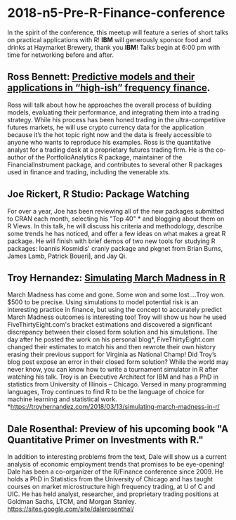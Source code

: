 # 2018-n5-Pre-R-Finance-conference

In the spirit of the conference, this meetup will feature a series of short talks on practical applications with R! **IBM** will generously sponsor food and drinks at Haymarket Brewery, thank you **IBM**! Talks begin at 6:00 pm with time for networking before and after.

## Ross Bennett: [Predictive models and their applications in “high-ish” frequency finance](https://htmlpreview.github.io/?https://github.com/Chicago-R-User-Group/2018-n5--Pre-RFinance-meetup/blob/master/ROSS-BENNETT-predictive_modeling_lightning.html#1).

Ross will talk about how he approaches the overall process of building models, evaluating their performance, and integrating them into a trading strategy. While his process has been honed trading in the ultra-competitive futures markets, he will use crypto currency data for the application because it’s the hot topic right now and the data is freely accessible to anyone who wants to reproduce his examples.
Ross is the quantitative analyst for a trading desk at a proprietary futures trading firm. He is the co-author of the PortfolioAnalytics R package, maintainer of the FinancialInstrument package, and contributes to several other R packages used in finance and trading, including the venerable xts.

## Joe Rickert, R Studio: Package Watching

For over a year, Joe has been reviewing all of the new packages submitted to CRAN each month, selecting his "Top 40" * and blogging about them on R Views. In this talk, he will discuss his criteria and methodology, describe some trends he has noticed, and offer a few ideas on what makes a great R package. He will finish with brief demos of two new tools for studying R packages: Ioannis Kosmidis' cranly package and pkgnet from Brian Burns, James Lamb, Patrick Boueri], and Jay Qi.



## Troy Hernandez: [Simulating March Madness in R](https://troyhernandez.com/2018/03/13/simulating-march-madness-in-r/)

March Madness has come and gone. Some won and some lost….Troy won. $500 to be precise. Using simulations to model potential risk is an interesting practice in finance, but using the concept to accurately predict March Madness outcomes is interesting too!
Troy will show us how he used FiveThirtyEight.com's bracket estimations and discovered a significant discrepancy between their closed form solution and his simulations. The day after he posted the work on his personal blog*, FiveThirtyEight.com changed their estimates to match his and then rewrote their own history erasing their previous support for Virginia as National Champ! Did Troy’s blog post expose an error in their closed form solution? While the world may never know, you can know how to write a tournament simulator in R after watching his talk.
Troy is an Executive Architect for IBM and has a PhD in statistics from University of Illinois – Chicago. Versed in many programming languages, Troy continues to find R to be the language of choice for machine learning and statistical work.
*https://troyhernandez.com/2018/03/13/simulating-march-madness-in-r/

## Dale Rosenthal: Preview of his upcoming book "A Quantitative Primer on Investments with R."

In addition to interesting problems from the text, Dale will show us a current analysis of economic employment trends that promises to be eye-opening!
Dale has been a co-organizer of the R/Finance conference since 2009. He holds a PhD in Statistics from the University of Chicago and has taught courses on market microstructure high frequency trading, at U of C and UIC. He has held analyst, researcher, and proprietary trading positions at Goldman Sachs, LTCM, and Morgan Stanley.
https://sites.google.com/site/dalerosenthal/